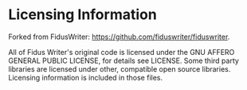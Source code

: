 # Licensing Information

Forked from FidusWriter: https://github.com/fiduswriter/fiduswriter.

All of Fidus Writer's original code is licensed under the GNU AFFERO GENERAL PUBLIC LICENSE, for details see LICENSE. Some third party libraries are licensed under other, compatible open source libraries. Licensing information is included in those files.
